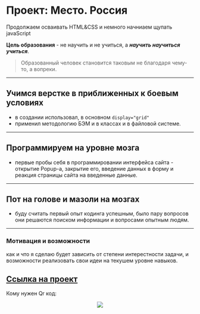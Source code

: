 # Проект: Место. Россия
Продолжаем осваивать HTML&CSS и немного начниаем щупать javaScript

**Цель образования** - не научить и не учиться, а ***научить научиться учиться***.
>Образованный человек становится таковым не благодаря чему-то, а вопреки.

---------------------
## Учимся верстке в приближенных к боевым условиях
- в создании использовал, в основном ```display="grid"```
- применил методологию БЭМ и в классах и в файловой системе.
---------------------
## Программируем на уровне мозга
- первые пробы себя в программировании интерфейса сайта - открытие Popup-а, закрытие его, введение данных в форму и реакция страницы сайта на введенные данные.
----------------------
## Пот на голове и мазоли на мозгах
- буду считать первый опыт кодинга успешным, было пару вопросов они решаются поиском информации и вопросами опытным людям.
---------------------
### Мотивация и возможности
как и что я сделаю будет зависить от степени интерестности задачи, и возможности реализовать свои идеи на текушем уровне навыков.

[Ссылка на проект](https://cyrillaz.github.io/mesto/)
---------------------
Кому нужен Qr код:
<p align=center>
<img src="http://qrcoder.ru/code/?https%3A%2F%2Fcyrillaz.github.io%2Fmesto%2F&4&0">
</p>
